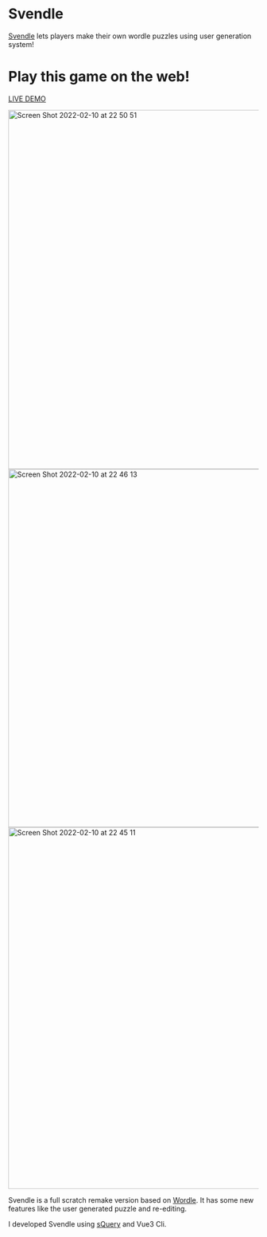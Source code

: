 # Svendle
[Svendle](https://exis9.github.io/Svendle/) lets players make their own wordle puzzles using user generation system!

# Play this game on the web!
[LIVE DEMO](https://exis9.github.io/Svendle/)

<img width="721" alt="Screen Shot 2022-02-10 at 22 50 51" src="https://user-images.githubusercontent.com/91220554/153625584-8213a53f-b63c-42bf-bce1-4be503f4cea6.png">

<img width="719" alt="Screen Shot 2022-02-10 at 22 46 13" src="https://user-images.githubusercontent.com/91220554/153625610-11fe042d-17b5-473f-9c28-de53ee7ed456.png">

<img width="726" alt="Screen Shot 2022-02-10 at 22 45 11" src="https://user-images.githubusercontent.com/91220554/153625642-d9de9602-d62e-4998-b7e6-e86275413816.png">



Svendle is a full scratch remake version based on [Wordle](https://www.powerlanguage.co.uk/wordle/).
It has some new features like the user generated puzzle and re-editing.

I developed Svendle using [sQuery](https://squery.vercel.app/) and Vue3 Cli.

